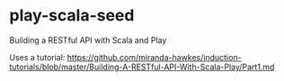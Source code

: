 # play-scala-seed
Building a RESTful API with Scala and Play

Uses a tutorial: https://github.com/miranda-hawkes/induction-tutorials/blob/master/Building-A-RESTful-API-With-Scala-Play/Part1.md
